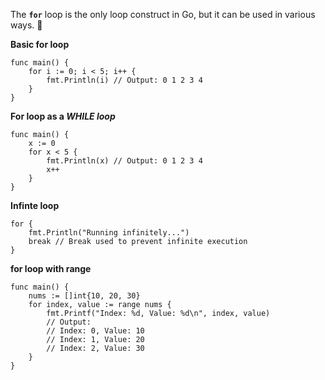 The **`for`** loop is the only loop construct in Go, but it can be used in various ways. 🤑

**Basic for loop**

```
func main() { 
    for i := 0; i < 5; i++ {
        fmt.Println(i) // Output: 0 1 2 3 4
    }
}
```

**For loop as a *WHILE loop***

```
func main() {
    x := 0
    for x < 5 {
        fmt.Println(x) // Output: 0 1 2 3 4
        x++
    }
}
```

**Infinte loop**

```
for { 
	fmt.Println("Running infinitely...") 
	break // Break used to prevent infinite execution 
}
```

**for loop with range**

```
func main() {    
    nums := []int{10, 20, 30}
    for index, value := range nums {
        fmt.Printf("Index: %d, Value: %d\n", index, value)
        // Output:
        // Index: 0, Value: 10
        // Index: 1, Value: 20
        // Index: 2, Value: 30
    }
}
```

